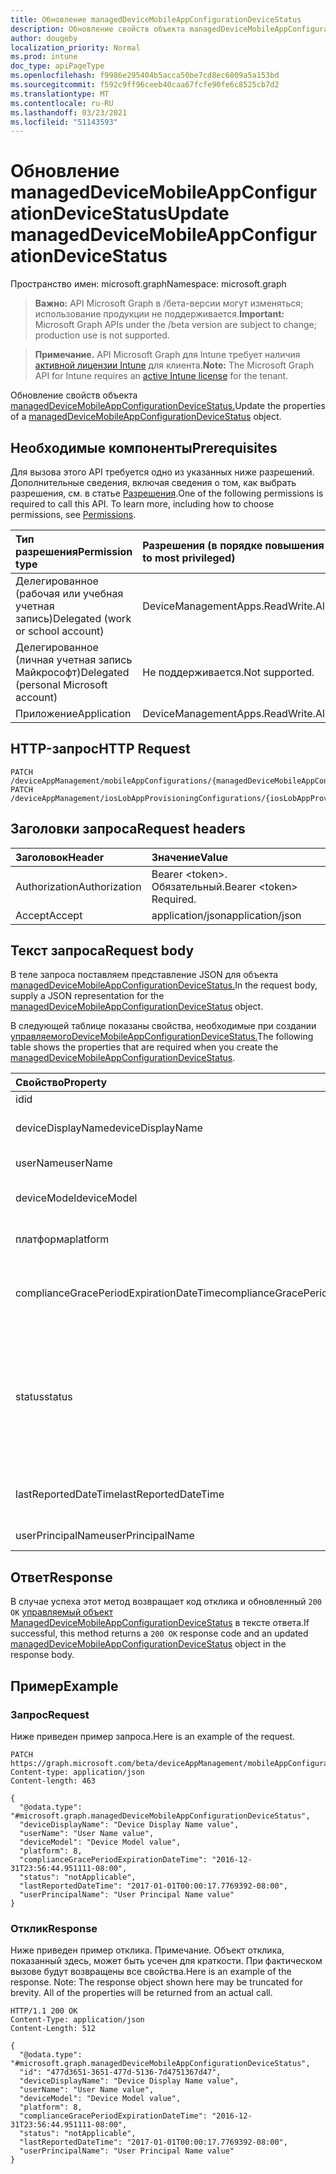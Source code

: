 ```yaml
---
title: Обновление managedDeviceMobileAppConfigurationDeviceStatus
description: Обновление свойств объекта managedDeviceMobileAppConfigurationDeviceStatus.
author: dougeby
localization_priority: Normal
ms.prod: intune
doc_type: apiPageType
ms.openlocfilehash: f9986e295404b5acca50be7cd8ec6809a5a153bd
ms.sourcegitcommit: f592c9ff96ceeb40caa67fcfe90fe6c8525cb7d2
ms.translationtype: MT
ms.contentlocale: ru-RU
ms.lasthandoff: 03/23/2021
ms.locfileid: "51143593"
---
```

# <a name="update-manageddevicemobileappconfigurationdevicestatus"></a><span data-ttu-id="735df-103">Обновление managedDeviceMobileAppConfigurationDeviceStatus</span><span class="sxs-lookup"><span data-stu-id="735df-103">Update managedDeviceMobileAppConfigurationDeviceStatus</span></span>

<span data-ttu-id="735df-104">Пространство имен: microsoft.graph</span><span class="sxs-lookup"><span data-stu-id="735df-104">Namespace: microsoft.graph</span></span>

> <span data-ttu-id="735df-105">**Важно:** API Microsoft Graph в /бета-версии могут изменяться; использование продукции не поддерживается.</span><span class="sxs-lookup"><span data-stu-id="735df-105">**Important:** Microsoft Graph APIs under the /beta version are subject to change; production use is not supported.</span></span>

> <span data-ttu-id="735df-106">**Примечание.** API Microsoft Graph для Intune требует наличия [активной лицензии Intune](https://go.microsoft.com/fwlink/?linkid=839381) для клиента.</span><span class="sxs-lookup"><span data-stu-id="735df-106">**Note:** The Microsoft Graph API for Intune requires an [active Intune license](https://go.microsoft.com/fwlink/?linkid=839381) for the tenant.</span></span>

<span data-ttu-id="735df-107">Обновление свойств объекта [managedDeviceMobileAppConfigurationDeviceStatus.](../resources/intune-apps-manageddevicemobileappconfigurationdevicestatus.md)</span><span class="sxs-lookup"><span data-stu-id="735df-107">Update the properties of a [managedDeviceMobileAppConfigurationDeviceStatus](../resources/intune-apps-manageddevicemobileappconfigurationdevicestatus.md) object.</span></span>

## <a name="prerequisites"></a><span data-ttu-id="735df-108">Необходимые компоненты</span><span class="sxs-lookup"><span data-stu-id="735df-108">Prerequisites</span></span>
<span data-ttu-id="735df-p101">Для вызова этого API требуется одно из указанных ниже разрешений. Дополнительные сведения, включая сведения о том, как выбрать разрешения, см. в статье [Разрешения](/graph/permissions-reference).</span><span class="sxs-lookup"><span data-stu-id="735df-p101">One of the following permissions is required to call this API. To learn more, including how to choose permissions, see [Permissions](/graph/permissions-reference).</span></span>

|<span data-ttu-id="735df-111">Тип разрешения</span><span class="sxs-lookup"><span data-stu-id="735df-111">Permission type</span></span>|<span data-ttu-id="735df-112">Разрешения (в порядке повышения привилегий)</span><span class="sxs-lookup"><span data-stu-id="735df-112">Permissions (from least to most privileged)</span></span>|
|:---|:---|
|<span data-ttu-id="735df-113">Делегированное (рабочая или учебная учетная запись)</span><span class="sxs-lookup"><span data-stu-id="735df-113">Delegated (work or school account)</span></span>|<span data-ttu-id="735df-114">DeviceManagementApps.ReadWrite.All</span><span class="sxs-lookup"><span data-stu-id="735df-114">DeviceManagementApps.ReadWrite.All</span></span>|
|<span data-ttu-id="735df-115">Делегированное (личная учетная запись Майкрософт)</span><span class="sxs-lookup"><span data-stu-id="735df-115">Delegated (personal Microsoft account)</span></span>|<span data-ttu-id="735df-116">Не поддерживается.</span><span class="sxs-lookup"><span data-stu-id="735df-116">Not supported.</span></span>|
|<span data-ttu-id="735df-117">Приложение</span><span class="sxs-lookup"><span data-stu-id="735df-117">Application</span></span>|<span data-ttu-id="735df-118">DeviceManagementApps.ReadWrite.All</span><span class="sxs-lookup"><span data-stu-id="735df-118">DeviceManagementApps.ReadWrite.All</span></span>|

## <a name="http-request"></a><span data-ttu-id="735df-119">HTTP-запрос</span><span class="sxs-lookup"><span data-stu-id="735df-119">HTTP Request</span></span>
<!-- {
  "blockType": "ignored"
}
-->
``` http
PATCH /deviceAppManagement/mobileAppConfigurations/{managedDeviceMobileAppConfigurationId}/deviceStatuses/{managedDeviceMobileAppConfigurationDeviceStatusId}
PATCH /deviceAppManagement/iosLobAppProvisioningConfigurations/{iosLobAppProvisioningConfigurationId}/deviceStatuses/{managedDeviceMobileAppConfigurationDeviceStatusId}
```

## <a name="request-headers"></a><span data-ttu-id="735df-120">Заголовки запроса</span><span class="sxs-lookup"><span data-stu-id="735df-120">Request headers</span></span>
|<span data-ttu-id="735df-121">Заголовок</span><span class="sxs-lookup"><span data-stu-id="735df-121">Header</span></span>|<span data-ttu-id="735df-122">Значение</span><span class="sxs-lookup"><span data-stu-id="735df-122">Value</span></span>|
|:---|:---|
|<span data-ttu-id="735df-123">Authorization</span><span class="sxs-lookup"><span data-stu-id="735df-123">Authorization</span></span>|<span data-ttu-id="735df-124">Bearer &lt;token&gt;. Обязательный.</span><span class="sxs-lookup"><span data-stu-id="735df-124">Bearer &lt;token&gt; Required.</span></span>|
|<span data-ttu-id="735df-125">Accept</span><span class="sxs-lookup"><span data-stu-id="735df-125">Accept</span></span>|<span data-ttu-id="735df-126">application/json</span><span class="sxs-lookup"><span data-stu-id="735df-126">application/json</span></span>|

## <a name="request-body"></a><span data-ttu-id="735df-127">Текст запроса</span><span class="sxs-lookup"><span data-stu-id="735df-127">Request body</span></span>
<span data-ttu-id="735df-128">В теле запроса поставляем представление JSON для объекта [managedDeviceMobileAppConfigurationDeviceStatus.](../resources/intune-apps-manageddevicemobileappconfigurationdevicestatus.md)</span><span class="sxs-lookup"><span data-stu-id="735df-128">In the request body, supply a JSON representation for the [managedDeviceMobileAppConfigurationDeviceStatus](../resources/intune-apps-manageddevicemobileappconfigurationdevicestatus.md) object.</span></span>

<span data-ttu-id="735df-129">В следующей таблице показаны свойства, необходимые при создании [управляемогоDeviceMobileAppConfigurationDeviceStatus.](../resources/intune-apps-manageddevicemobileappconfigurationdevicestatus.md)</span><span class="sxs-lookup"><span data-stu-id="735df-129">The following table shows the properties that are required when you create the [managedDeviceMobileAppConfigurationDeviceStatus](../resources/intune-apps-manageddevicemobileappconfigurationdevicestatus.md).</span></span>

|<span data-ttu-id="735df-130">Свойство</span><span class="sxs-lookup"><span data-stu-id="735df-130">Property</span></span>|<span data-ttu-id="735df-131">Тип</span><span class="sxs-lookup"><span data-stu-id="735df-131">Type</span></span>|<span data-ttu-id="735df-132">Описание</span><span class="sxs-lookup"><span data-stu-id="735df-132">Description</span></span>|
|:---|:---|:---|
|<span data-ttu-id="735df-133">id</span><span class="sxs-lookup"><span data-stu-id="735df-133">id</span></span>|<span data-ttu-id="735df-134">Строка</span><span class="sxs-lookup"><span data-stu-id="735df-134">String</span></span>|<span data-ttu-id="735df-135">Ключ объекта.</span><span class="sxs-lookup"><span data-stu-id="735df-135">Key of the entity.</span></span>|
|<span data-ttu-id="735df-136">deviceDisplayName</span><span class="sxs-lookup"><span data-stu-id="735df-136">deviceDisplayName</span></span>|<span data-ttu-id="735df-137">String</span><span class="sxs-lookup"><span data-stu-id="735df-137">String</span></span>|<span data-ttu-id="735df-138">Имя устройства в объекте DevicePolicyStatus.</span><span class="sxs-lookup"><span data-stu-id="735df-138">Device name of the DevicePolicyStatus.</span></span>|
|<span data-ttu-id="735df-139">userName</span><span class="sxs-lookup"><span data-stu-id="735df-139">userName</span></span>|<span data-ttu-id="735df-140">String</span><span class="sxs-lookup"><span data-stu-id="735df-140">String</span></span>|<span data-ttu-id="735df-141">Имя пользователя в отчете</span><span class="sxs-lookup"><span data-stu-id="735df-141">The User Name that is being reported</span></span>|
|<span data-ttu-id="735df-142">deviceModel</span><span class="sxs-lookup"><span data-stu-id="735df-142">deviceModel</span></span>|<span data-ttu-id="735df-143">String</span><span class="sxs-lookup"><span data-stu-id="735df-143">String</span></span>|<span data-ttu-id="735df-144">Модель устройства в отчете</span><span class="sxs-lookup"><span data-stu-id="735df-144">The device model that is being reported</span></span>|
|<span data-ttu-id="735df-145">платформа</span><span class="sxs-lookup"><span data-stu-id="735df-145">platform</span></span>|<span data-ttu-id="735df-146">Int32</span><span class="sxs-lookup"><span data-stu-id="735df-146">Int32</span></span>|<span data-ttu-id="735df-147">Платформа устройства, о которой сообщается</span><span class="sxs-lookup"><span data-stu-id="735df-147">Platform of the device that is being reported</span></span>|
|<span data-ttu-id="735df-148">complianceGracePeriodExpirationDateTime</span><span class="sxs-lookup"><span data-stu-id="735df-148">complianceGracePeriodExpirationDateTime</span></span>|<span data-ttu-id="735df-149">DateTimeOffset</span><span class="sxs-lookup"><span data-stu-id="735df-149">DateTimeOffset</span></span>|<span data-ttu-id="735df-150">Дата и время, когда истекает период отсрочки применения политик на устройстве.</span><span class="sxs-lookup"><span data-stu-id="735df-150">The DateTime when device compliance grace period expires</span></span>|
|<span data-ttu-id="735df-151">status</span><span class="sxs-lookup"><span data-stu-id="735df-151">status</span></span>|[<span data-ttu-id="735df-152">complianceStatus</span><span class="sxs-lookup"><span data-stu-id="735df-152">complianceStatus</span></span>](../resources/intune-shared-compliancestatus.md)|<span data-ttu-id="735df-153">Состояние соответствия требованиям для отчета о политике.</span><span class="sxs-lookup"><span data-stu-id="735df-153">Compliance status of the policy report.</span></span> <span data-ttu-id="735df-154">Возможные значения: `unknown`, `notApplicable`, `compliant`, `remediated`, `nonCompliant`, `error`, `conflict`, `notAssigned`.</span><span class="sxs-lookup"><span data-stu-id="735df-154">Possible values are: `unknown`, `notApplicable`, `compliant`, `remediated`, `nonCompliant`, `error`, `conflict`, `notAssigned`.</span></span>|
|<span data-ttu-id="735df-155">lastReportedDateTime</span><span class="sxs-lookup"><span data-stu-id="735df-155">lastReportedDateTime</span></span>|<span data-ttu-id="735df-156">DateTimeOffset</span><span class="sxs-lookup"><span data-stu-id="735df-156">DateTimeOffset</span></span>|<span data-ttu-id="735df-157">Дата и время последнего изменения отчета о политике.</span><span class="sxs-lookup"><span data-stu-id="735df-157">Last modified date time of the policy report.</span></span>|
|<span data-ttu-id="735df-158">userPrincipalName</span><span class="sxs-lookup"><span data-stu-id="735df-158">userPrincipalName</span></span>|<span data-ttu-id="735df-159">String</span><span class="sxs-lookup"><span data-stu-id="735df-159">String</span></span>|<span data-ttu-id="735df-160">Имя участника-пользователя.</span><span class="sxs-lookup"><span data-stu-id="735df-160">UserPrincipalName.</span></span>|



## <a name="response"></a><span data-ttu-id="735df-161">Ответ</span><span class="sxs-lookup"><span data-stu-id="735df-161">Response</span></span>
<span data-ttu-id="735df-162">В случае успеха этот метод возвращает код отклика и обновленный `200 OK` [управляемый объект ManagedDeviceMobileAppConfigurationDeviceStatus](../resources/intune-apps-manageddevicemobileappconfigurationdevicestatus.md) в тексте ответа.</span><span class="sxs-lookup"><span data-stu-id="735df-162">If successful, this method returns a `200 OK` response code and an updated [managedDeviceMobileAppConfigurationDeviceStatus](../resources/intune-apps-manageddevicemobileappconfigurationdevicestatus.md) object in the response body.</span></span>

## <a name="example"></a><span data-ttu-id="735df-163">Пример</span><span class="sxs-lookup"><span data-stu-id="735df-163">Example</span></span>

### <a name="request"></a><span data-ttu-id="735df-164">Запрос</span><span class="sxs-lookup"><span data-stu-id="735df-164">Request</span></span>
<span data-ttu-id="735df-165">Ниже приведен пример запроса.</span><span class="sxs-lookup"><span data-stu-id="735df-165">Here is an example of the request.</span></span>
``` http
PATCH https://graph.microsoft.com/beta/deviceAppManagement/mobileAppConfigurations/{managedDeviceMobileAppConfigurationId}/deviceStatuses/{managedDeviceMobileAppConfigurationDeviceStatusId}
Content-type: application/json
Content-length: 463

{
  "@odata.type": "#microsoft.graph.managedDeviceMobileAppConfigurationDeviceStatus",
  "deviceDisplayName": "Device Display Name value",
  "userName": "User Name value",
  "deviceModel": "Device Model value",
  "platform": 8,
  "complianceGracePeriodExpirationDateTime": "2016-12-31T23:56:44.951111-08:00",
  "status": "notApplicable",
  "lastReportedDateTime": "2017-01-01T00:00:17.7769392-08:00",
  "userPrincipalName": "User Principal Name value"
}
```

### <a name="response"></a><span data-ttu-id="735df-166">Отклик</span><span class="sxs-lookup"><span data-stu-id="735df-166">Response</span></span>
<span data-ttu-id="735df-p103">Ниже приведен пример отклика. Примечание. Объект отклика, показанный здесь, может быть усечен для краткости. При фактическом вызове будут возвращены все свойства.</span><span class="sxs-lookup"><span data-stu-id="735df-p103">Here is an example of the response. Note: The response object shown here may be truncated for brevity. All of the properties will be returned from an actual call.</span></span>
``` http
HTTP/1.1 200 OK
Content-Type: application/json
Content-Length: 512

{
  "@odata.type": "#microsoft.graph.managedDeviceMobileAppConfigurationDeviceStatus",
  "id": "477d3651-3651-477d-5136-7d4751367d47",
  "deviceDisplayName": "Device Display Name value",
  "userName": "User Name value",
  "deviceModel": "Device Model value",
  "platform": 8,
  "complianceGracePeriodExpirationDateTime": "2016-12-31T23:56:44.951111-08:00",
  "status": "notApplicable",
  "lastReportedDateTime": "2017-01-01T00:00:17.7769392-08:00",
  "userPrincipalName": "User Principal Name value"
}
```




